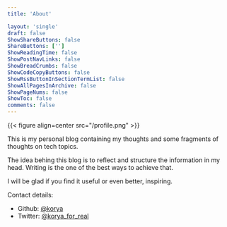 ```yaml
---
title: 'About'

layout: 'single'
draft: false
ShowShareButtons: false
ShareButtons: ['']
ShowReadingTime: false
ShowPostNavLinks: false
ShowBreadCrumbs: false
ShowCodeCopyButtons: false
ShowRssButtonInSectionTermList: false
ShowAllPagesInArchive: false
ShowPageNums: false
ShowToc: false
comments: false
---
```


{{< figure align=center src="/profile.png" >}}

This is my personal blog containing my thoughts and some fragments of thoughts on tech topics.

The idea behing this blog is to reflect and structure the information in my head. Writing is the one of the best ways to achieve that.

I will be glad if you find it useful or even better, inspiring.

Contact details:
- Github: [@korya](https://github.com/korya)
- Twitter: [@korya_for_real](https://twitter.com/korya_for_real)
